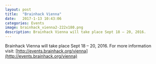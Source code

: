 ```yaml
---
layout: post
title:  "Brainhack Vienna"
date:   2017-1-13 10:43:06
categories: Events
image: brainhack_vienna2-222x180.png
description: Brainhack Vienna will take place Sept 18 – 20, 2016.
---
```


Brainhack Vienna will take place Sept 18 – 20, 2016. For more information visit: [http://events.brainhack.org/vienna](http://events.brainhack.org/vienna)
